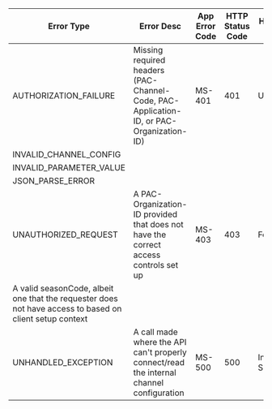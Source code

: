 | Error Type                                                                                              | Error Desc                                                                               | App Error Code | HTTP Status Code | HTTP Status Desc      | Retry Possible | Retry Count | Ultimate action           | MS Error Level |
| ------------------------------------------------------------------------------------------------------- | ---------------------------------------------------------------------------------------- | -------------- | ---------------- | --------------------- | -------------- | ----------- | ------------------------- | -------------- |
| AUTHORIZATION_FAILURE                                                                                   | Missing required headers (PAC-Channel-Code, PAC-Application-ID, or PAC-Organization-ID)  | MS-401         | 401              | Unauthorized          | No             | 0           | Caller to analyze         | ERROR          |
| INVALID_CHANNEL_CONFIG                                                                                  |                                                                                          |                |                  |                       |                |             |                           |                |
| INVALID_PARAMETER_VALUE                                                                                 |                                                                                          |                |                  |                       |                |             |                           |                |
| JSON_PARSE_ERROR                                                                                        |                                                                                          |                |                  |                       |                |             |                           |                |
| UNAUTHORIZED_REQUEST                                                                                    | A PAC-Organization-ID provided that does not have the correct access controls set up     | MS-403         | 403              | Forbidden             | No             | 0           | Caller to analyze         | ERROR          |
| A valid seasonCode, albeit one that the requester does not have access to based on client setup context |
| UNHANDLED_EXCEPTION                                                                                     | A call made where the API can't properly connect/read the internal channel configuration | MS-500         | 500              | Internal Server Error | Yes            | 3           | Caller to inform Provider | FATAL          |